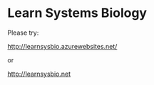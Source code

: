 
# Learn Systems Biology

Please try:

http://learnsysbio.azurewebsites.net/

or 

http://learnsysbio.net
